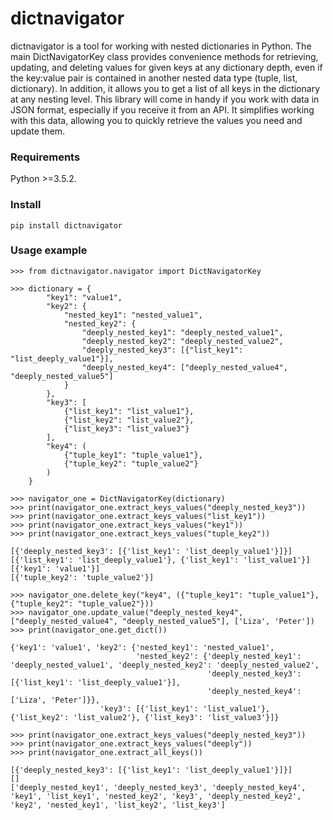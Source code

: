 # dictnavigator
dictnavigator is a tool for working with nested dictionaries in Python. 
The main DictNavigatorKey class provides convenience methods for retrieving, updating, and deleting values for given keys at any dictionary depth, even if the key:value pair is contained in another nested data type (tuple, list, dictionary). 
In addition, it allows you to get a list of all keys in the dictionary at any nesting level.
This library will come in handy if you work with data in JSON format, especially if you receive it from an API. 
It simplifies working with this data, allowing you to quickly retrieve the values you need and update them.

### Requirements

Python >=3.5.2.

### Install

```pip install dictnavigator```

### Usage example

```
>>> from dictnavigator.navigator import DictNavigatorKey

>>> dictionary = {
        "key1": "value1",
        "key2": {
            "nested_key1": "nested_value1",
            "nested_key2": {
                "deeply_nested_key1": "deeply_nested_value1",
                "deeply_nested_key2": "deeply_nested_value2",
                "deeply_nested_key3": [{"list_key1": "list_deeply_value1"}],
                "deeply_nested_key4": ["deeply_nested_value4", "deeply_nested_value5"]
            }
        },
        "key3": [
            {"list_key1": "list_value1"},
            {"list_key2": "list_value2"},
            {"list_key3": "list_value3"}
        ],
        "key4": (
            {"tuple_key1": "tuple_value1"},
            {"tuple_key2": "tuple_value2"}
        )
    }

>>> navigator_one = DictNavigatorKey(dictionary)
>>> print(navigator_one.extract_keys_values("deeply_nested_key3"))
>>> print(navigator_one.extract_keys_values("list_key1"))
>>> print(navigator_one.extract_keys_values("key1"))
>>> print(navigator_one.extract_keys_values("tuple_key2"))

[{'deeply_nested_key3': [{'list_key1': 'list_deeply_value1'}]}]
[{'list_key1': 'list_deeply_value1'}, {'list_key1': 'list_value1'}]
[{'key1': 'value1'}]
[{'tuple_key2': 'tuple_value2'}]

>>> navigator_one.delete_key("key4", ({"tuple_key1": "tuple_value1"}, {"tuple_key2": "tuple_value2"}))
>>> navigator_one.update_value("deeply_nested_key4", ["deeply_nested_value4", "deeply_nested_value5"], ['Liza', 'Peter'])
>>> print(navigator_one.get_dict())

{'key1': 'value1', 'key2': {'nested_key1': 'nested_value1', 
                            'nested_key2': {'deeply_nested_key1': 'deeply_nested_value1', 'deeply_nested_key2': 'deeply_nested_value2', 
                                            'deeply_nested_key3': [{'list_key1': 'list_deeply_value1'}], 
                                            'deeply_nested_key4': ['Liza', 'Peter']}}, 
                    'key3': [{'list_key1': 'list_value1'}, {'list_key2': 'list_value2'}, {'list_key3': 'list_value3'}]}

>>> print(navigator_one.extract_keys_values("deeply_nested_key3"))
>>> print(navigator_one.extract_keys_values("deeply"))
>>> print(navigator_one.extract_all_keys())

[{'deeply_nested_key3': [{'list_key1': 'list_deeply_value1'}]}]
[]
['deeply_nested_key1', 'deeply_nested_key3', 'deeply_nested_key4', 'key1', 'list_key1', 'nested_key2', 'key3', 'deeply_nested_key2', 'key2', 'nested_key1', 'list_key2', 'list_key3']